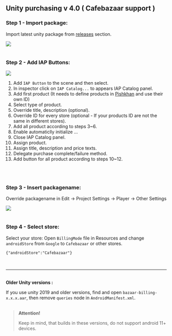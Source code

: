## Unity purchasing v 4.0 ( Cafebazaar support )



### Step 1 - Import package:
Import latest unity package from [releases](https://github.com/manjav/unitypurchasing-cafebazaar/releases) section.


<img src="https://github.com/manjav/unitypurchasing-cafebazaar/blob/master/images/Unity-package.png?raw=true"/><br/><br/>

### Step 2 - Add IAP Buttons:
 
<img src="https://github.com/manjav/unitypurchasing-cafebazaar/blob/master/images/Add-IAPButton.webp?raw=true"/>

1. Add `IAP Button` to the scene and then select.
2. In inspector click on `IAP Catalog...` to appears IAP Catalog panel.
3. Add first product (It needs to define products in [Pishkhan](https://pishkhan.cafebazaar.ir) and use their own ID)
4. Select type of product.
5. Override title, description (optional).
6. Override ID for every store (optional - If your products ID are not the same in different stores).
7. Add all product according to steps 3~6.
8. Enable automaticlly initialize ...
9. Close IAP Catalog panel.
10. Assign product.
11. Assign title, description and price texts.
12. Delegate purchase complete/failure method.
13. Add button for all product according to steps 10~12.

<br/><br/>

### Step 3 - Insert packagename:
Override packagename in Edit -> Project Settings -> Player -> Other Settings

<img src="https://github.com/manjav/unitypurchasing-cafebazaar/blob/master/images/Override-packagename.png?raw=true"/><br/><br/>

### Step 4 - Select store:
Select your store: Open `BillingMode` file in Resources and change `androidStore` from `Google` to `Cafebazaar` or other stores.
```
{"androidStore":"Cafebazaar"}
```
<br/>

***

<br/>
<b>Older Unity versions :</b>

If you use unity 2019 and older versions, find and open `bazaar-billing-x.x.x.aar`, then remove `queries` node in `AndroidManifest.xml`.
<br/><br/>
><b>Attention!</b>
>
> Keep in mind, that builds in these versions, do not support android 11+ devices.
